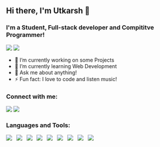 ## Hi there, I'm Utkarsh 👋
### I'm a Student, Full-stack developer and Compititve Programmer!

<img src="https://github-readme-stats.vercel.app/api?username=UtkarshGoelUT&&show_icons=true" />
<img src="https://github-readme-stats.vercel.app/api/top-langs/?username=UtkarshGoelUT&layout=compact" />

- 🔭 I’m currently working on some Projects
- 🌱 I’m currently learning Web Development
- 💬 Ask me about anything!
- ⚡ Fun fact: I love to code and listen music!

### Connect with me:
<a href="https://www.linkedin.com/in/utkarshgoelut/"><img src="https://img.icons8.com/fluent/48/000000/linkedin.png"/></a>
<a href="https://github.com/UtkarshGoelUT/"><img src="https://img.icons8.com/fluent/48/000000/github.png"/></a>

### Languages and Tools:
<img src="https://img.icons8.com/color/48/000000/c-plus-plus-logo.png"/> &nbsp; <img src="https://img.icons8.com/color/48/000000/c-programming.png"/> &nbsp; <img src="https://img.icons8.com/color/48/000000/python.png"/> &nbsp; <img src="https://img.icons8.com/plasticine/48/000000/react.png"/> &nbsp; <img src="https://img.icons8.com/color/48/000000/html-5.png"/> &nbsp; <img src="https://img.icons8.com/color/48/000000/css3.png"/> &nbsp; <img src="https://img.icons8.com/color/48/000000/nodejs.png"/> &nbsp; <img src="https://img.icons8.com/color/48/000000/firebase.png"/> &nbsp; <img src="https://img.icons8.com/color/48/000000/mongodb.png"/>

